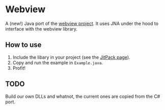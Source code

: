 # Webview

A (new!) Java port of the [webview project](https://github.com/webview/webview). It uses JNA under the hood to interface with the webview library.

## How to use

1) Include the libary in your project (see the [JitPack page](https://jitpack.io/#Casterlabs/webview)).
2) Copy and run the example in `Example.java`.
3) Profit!

## TODO

Build our own DLLs and whatnot, the current ones are copied from the C# port.
